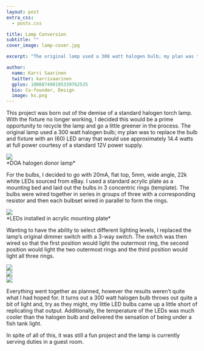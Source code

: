 ```yaml
---
layout: post
extra_css:
  - posts.css

title: Lamp Conversion
subtitle: ""
cover_image: lamp-cover.jpg

excerpt: "The original lamp used a 300 watt halogen bulb; my plan was to replace the bulb and fixture with an (60) LED array that would use approximately 14.4 watts at full power courtesy of a standard 12V power supply."

author:
  name: Karri Saarinen
  twitter: karrisaarinen
  gplus: 100687498195339762535 
  bio: Co-founder, Design
  image: ks.png
---
```


This project was born out of the demise of a standard halogen torch lamp.  With the fixture no longer working, I decided this would be a prime opportunity to recycle the lamp and go a little greener in the process.  The original lamp used a 300 watt halogen bulb; my plan was to replace the bulb and fixture with an (60) LED array that would use approximately 14.4 watts at full power courtesy of a standard 12V power supply.



<div class="full zoomable"><img src="{{ site.baseurl}}/images/lamp-01.jpg"></div>
*DOA halogen donor lamp*

For the bulbs, I decided to go with 20mA, flat top, 5mm, wide angle, 22k white LEDs sourced from eBay.  I used a standard acrylic plate as a mounting bed and laid out the bulbs in 3 concentric rings (template).  The bulbs were wired together in series in groups of three with a corresponding resistor and then each bulbset wired in parallel to form the rings.



<div class="full zoomable"><img src="{{ site.baseurl}}/images/lamp-02.jpg"></div>
*LEDs installed in acrylic mounting plate*



Wanting to have the ability to select different lighting levels, I replaced the lamp’s original dimmer switch with a 3-way switch.  The switch was then wired so that the first position would light the outermost ring, the second position would light the two outermost rings and the third position would light all three rings.




<div class="full zoomable"><img src="{{ site.baseurl}}/images/lamp-03.jpg"></div>


<div class="full zoomable"><img src="{{ site.baseurl}}/images/lamp-04.jpg"></div>


<div class="full zoomable"><img src="{{ site.baseurl}}/images/lamp-05.jpg"></div>

Everything went together as planned, however the results weren’t quite what I had hoped for.  It turns out a 300 watt halogen bulb throws out quite a bit of light and, try as they might, my little LED bulbs came up a little short of replicating that output.  Additionally, the temperature of the LEDs was much cooler than the halogen bulb and delivered the sensation of being under a fish tank light.

In spite of all of this, it was still a fun project and the lamp is currently serving duties in a guest room.
